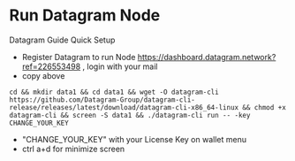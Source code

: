 # Run Datagram Node 
Datagram Guide Quick Setup
- Register Datagram to run Node https://dashboard.datagram.network?ref=226553498 , login with your mail
- copy above
```
cd && mkdir data1 && cd data1 && wget -O datagram-cli https://github.com/Datagram-Group/datagram-cli-release/releases/latest/download/datagram-cli-x86_64-linux && chmod +x datagram-cli && screen -S data1 && ./datagram-cli run -- -key CHANGE_YOUR_KEY
```
- "CHANGE_YOUR_KEY" with your License Key on wallet menu
- ctrl a+d for minimize screen

